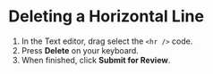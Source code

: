 # Deleting a Horizontal Line

1. In the Text editor, drag select the `<hr />` code.
2. Press **Delete** on your keyboard.
3. When finished, click **Submit for Review**.